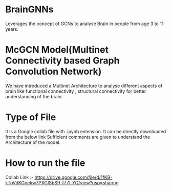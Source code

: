 # BrainGNNs
Leverages the concept of GCNs to analyse Brain in people from age 3 to 11 years.
# McGCN Model(Multinet  Connectivity based Graph Convolution  Network)
We have introduced a Multinet Architecture to analyse different aspects of brain like functional connectivity , structural connectivity for better understanding of the brain. 
# Type of File
It is a Google collab file with .ipynb extension.
It can be directly downloaded from the below link 
Sufficient comments are given to understand the Architecture of the model.
# How to run the file
Collab Link :- https://drive.google.com/file/d/1fKB-kTpVdKGoekw7PXGISbS9-f77f-YG/view?usp=sharing



